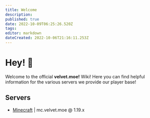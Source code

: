 ```yaml
---
title: Welcome
description: 
published: true
date: 2022-10-09T06:25:26.520Z
tags: 
editor: markdown
dateCreated: 2022-10-06T21:16:11.253Z
---
```


# Hey! 👋

Welcome to the official **velvet.moe!** Wiki!
Here you can find helpful information for the various servers we provide our player base!

## Servers
- [Minecraft](/minecraft) | mc.velvet.moe @ 1.19.x
